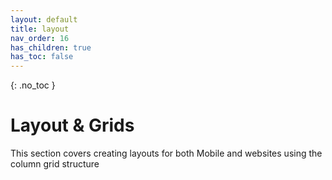 ```yaml
---
layout: default
title: layout
nav_order: 16
has_children: true
has_toc: false
---
```


{: .no_toc }

# Layout & Grids

This section covers creating layouts for both Mobile and websites using the column grid structure
